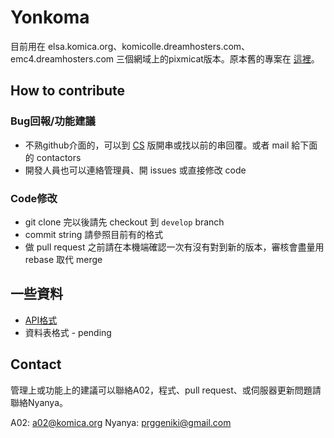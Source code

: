 # Yonkoma

目前用在 elsa.komica.org、komicolle.dreamhosters.com、emc4.dreamhosters.com 三個網域上的pixmicat版本。原本舊的專案在 [這裡](https://github.com/komica02/Yonkoma.js)。

## How to contribute

### Bug回報/功能建議

- 不熟github介面的，可以到 [CS](http://komicolle.dreamhosters.com/cs/) 版開串或找以前的串回覆。或者 mail 給下面的 contactors
- 開發人員也可以連絡管理員、開 issues 或直接修改 code 

### Code修改

- git clone 完以後請先 checkout 到 `develop` branch
- commit string 請參照目前有的格式
- 做 pull request 之前請在本機端確認一次有沒有對到新的版本，審核會盡量用 rebase 取代 merge

## 一些資料

- [API格式](https://github.com/Nekosyndrome/yonkoma/wiki/Api)
- 資料表格式 - pending

## Contact

管理上或功能上的建議可以聯絡A02，程式、pull request、或伺服器更新問題請聯絡Nyanya。

A02: a02@komica.org
Nyanya: prggeniki@gmail.com